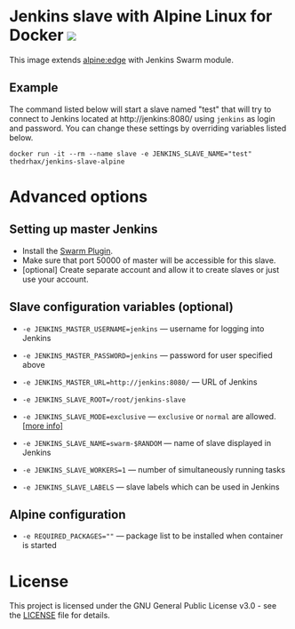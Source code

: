 # Jenkins slave with Alpine Linux for Docker [![](https://images.microbadger.com/badges/image/thedrhax/jenkins-slave-alpine.svg)](https://hub.docker.com/r/thedrhax/jenkins-slave-alpine)

This image extends [alpine:edge](https://hub.docker.com/r/_/docker) with Jenkins Swarm module.

## Example

The command listed below will start a slave named "test" that will try to connect to Jenkins located at http://jenkins:8080/ using `jenkins` as login and password. You can change these settings by overriding variables listed below.

```
docker run -it --rm --name slave -e JENKINS_SLAVE_NAME="test" thedrhax/jenkins-slave-alpine
```

# Advanced options

## Setting up master Jenkins

* Install the [Swarm Plugin](https://wiki.jenkins-ci.org/display/JENKINS/Swarm+Plugin).
* Make sure that port 50000 of master will be accessible for this slave.
* [optional] Create separate account and allow it to create slaves or just use your account.

## Slave configuration variables (optional)

* `-e JENKINS_MASTER_USERNAME=jenkins` — username for logging into Jenkins
* `-e JENKINS_MASTER_PASSWORD=jenkins` — password for user specified above
* `-e JENKINS_MASTER_URL=http://jenkins:8080/` — URL of Jenkins

* `-e JENKINS_SLAVE_ROOT=/root/jenkins-slave`
* `-e JENKINS_SLAVE_MODE=exclusive` — `exclusive` or `normal` are allowed. [[more info]](https://wiki.jenkins-ci.org/display/JENKINS/Swarm+Plugin)
* `-e JENKINS_SLAVE_NAME=swarm-$RANDOM` — name of slave displayed in Jenkins
* `-e JENKINS_SLAVE_WORKERS=1` — number of simultaneously running tasks
* `-e JENKINS_SLAVE_LABELS` — slave labels which can be used in Jenkins

## Alpine configuration

* `-e REQUIRED_PACKAGES=""` — package list to be installed when container is started
    

# License

This project is licensed under the GNU General Public License v3.0 - see the [LICENSE](./LICENSE) file for details.
